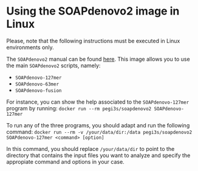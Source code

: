 # Using the SOAPdenovo2 image in Linux
Please, note that the following instructions must be executed in Linux environments only.

The `SOAPdenovo2` manual can be found [here](https://github.com/aquaskyline/SOAPdenovo2). This image allows you to use the main `SOAPdenovo2` scripts, namely:
- `SOAPdenovo-127mer`
- `SOAPdenovo-63mer`
- `SOAPdenovo-fusion`

For instance, you can show the help associated to the `SOAPdenovo-127mer` program by running: `docker run --rm pegi3s/soapdenovo2 SOAPdenovo-127mer`

To run any of the three programs, you should adapt and run the following command: `docker run --rm -v /your/data/dir:/data pegi3s/soapdenovo2 SOAPdenovo-127mer <command> [option]`

In this command, you should replace `/your/data/dir` to point to the directory that contains the input files you want to analyze and specify the appropiate command and options in your case.
